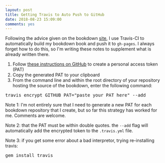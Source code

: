```yaml
---
layout: post
title: Getting Travis to Auto Push to GitHub
date: 2018-08-23 15:09:00
comments: yes
---
```


Following the advice given on the bookdown [site](https://bookdown.org/yihui/bookdown/github.html), I use Travis-CI to automatically build my bookdown book and push it to `gh-pages`. I always forget how to do this, so I'm writing these notes to supplement what is already written there. 

1. Follow [these instructions on GitHub](https://help.github.com/articles/creating-a-personal-access-token-for-the-command-line/) to create a personal access token (PAT)
2. Copy the generated PAT to your clipboard  
3. From the command line and within the root directory of your repository hosting the source of the bookdown, enter the following command:  

<pre class="bash">travis encrypt GITHUB_PAT="paste_your_PAT_here" --add
</code></pre>


Note 1: I'm not entirely sure that I need to generate a new PAT for each bookdown repository that I create, but so far this strategy has worked for me. Comments are welcome.    

Note 2: that the PAT must be within double quotes. the `--add` flag will automatically add the encrypted token to the `.travis.yml` file.  

Note 3: if you get some error about a bad interpretor, trying re-installing travis:

<pre class="bash">gem install travis
</code></pre>

<br><br>  


